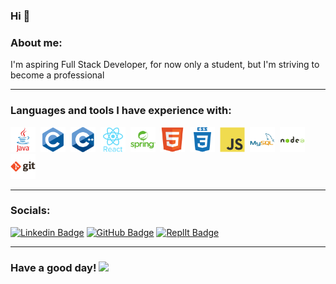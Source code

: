 ### Hi 👋 

### About me: 

I'm aspiring Full Stack Developer, for now only a student, but I'm striving to become a professional 

--- 
### Languages and tools I have experience with:
<div>
  <img src="https://github.com/devicons/devicon/blob/master/icons/java/java-original-wordmark.svg" title="Java" alt="Java" width="40" height="40"/>&nbsp;
  <img src="https://github.com/devicons/devicon/blob/master/icons/c/c-original.svg" title="C" alt="C" width="40" height="40"/>&nbsp;
  <img src="https://github.com/devicons/devicon/blob/master/icons/cplusplus/cplusplus-original.svg" title="C++" alt="C++" width="40" height="40"/>&nbsp;
  <img src="https://github.com/devicons/devicon/blob/master/icons/react/react-original-wordmark.svg" title="React" alt="React" width="40" height="40"/>&nbsp;
  <img src="https://github.com/devicons/devicon/blob/master/icons/spring/spring-original-wordmark.svg" title="Spring" alt="Spring" width="40" height="40"/>&nbsp;
  <img src="https://github.com/devicons/devicon/blob/master/icons/html5/html5-original.svg" title="HTML5" alt="HTML" width="40" height="40"/>&nbsp;
  <img src="https://github.com/devicons/devicon/blob/master/icons/css3/css3-plain-wordmark.svg"  title="CSS3" alt="CSS" width="40" height="40"/>&nbsp;
  <img src="https://github.com/devicons/devicon/blob/master/icons/javascript/javascript-original.svg" title="JavaScript" alt="JavaScript" width="40" height="40"/>&nbsp;
  <img src="https://github.com/devicons/devicon/blob/master/icons/mysql/mysql-original-wordmark.svg" title="MySQL"  alt="MySQL" width="40" height="40"/>&nbsp;
  <img src="https://github.com/devicons/devicon/blob/master/icons/nodejs/nodejs-original-wordmark.svg" title="NodeJS" alt="NodeJS" width="40" height="40"/>&nbsp;
  <img src="https://github.com/devicons/devicon/blob/master/icons/git/git-original-wordmark.svg" title="Git" **alt="Git" width="40" height="40"/>
</div>

---
### Socials:
[![Linkedin Badge](https://img.shields.io/badge/-Linkedin-0e76a8?style=for-the-badge&logo=Linkedin&logoColor=white)](https://www.linkedin.com/in/amaliaromanenko/)
[![GitHub Badge](https://img.shields.io/badge/-GitHub-black?style=for-the-badge&logo=GitHub&logoColor=white)](https://github.com/morusmundus)
[![ReplIt Badge](https://img.shields.io/badge/-ReplIt-orange?style=for-the-badge&logo=ReplIt&logoColor=white)](https://replit.com/@morusmundus)
<!--[![Telegram Badge](https://img.shields.io/badge/-Telegram-0088CC?style=for-the-badge&logo=Telegram&logoColor=white)]()-->


---
### Have a good day! <img src="https://media2.giphy.com/media/KDCuH0xJ4BOzeL7WrC/giphy.gif?cid=ecf05e47wgiyyoyfk1ze4m5u40h0azuybolhulwowvpnls5h&rid=giphy.gif&ct=s" width="50">
